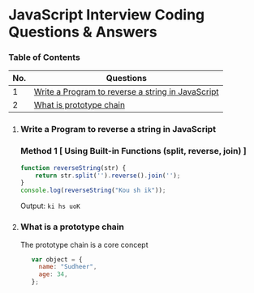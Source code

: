 # JavaScript Interview Coding Questions & Answers

### Table of Contents

<!-- TOC_START -->
| No. | Questions |
| --- | --------- |
| 1 | [Write a Program to reverse a string in JavaScript](#Write-a-Program-to-reverse-a-string-in-JavaScript) |
| 2 | [What is prototype chain](#what-is-a-prototype-chain) |
<!-- TOC_END -->

1. ### Write a Program to reverse a string in JavaScript

   ### Method 1 [ Using Built-in Functions (split, reverse, join) ]
   ```javascript
   function reverseString(str) {
       return str.split('').reverse().join('');
   }
   console.log(reverseString("Kou sh ik"));
   ```
   Output: `ki hs uoK`

3. ### What is a prototype chain

    The prototype chain is a core concept
    ```javascript
       var object = {
         name: "Sudheer",
         age: 34,
       };
    ```
